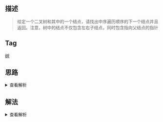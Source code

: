 ## 描述

> 给定一个二叉树和其中的一个结点，请找出中序遍历顺序的下一个结点并且返回。注意，树中的结点不仅包含左右子结点，同时包含指向父结点的指针

## Tag

[树](/_posts/sort#树)

## 思路

<details>
<summary>查看解析</summary>

关键点，节点有其父节点的指针，且要求输出其中序遍历的下一个节点

-   如果该点有右节点

    -   如果右节点没有左节点，则直接返回右节点
    -   如果右节点有左节点，则递归调用看起左节点是否有左节点，直至没有左节点，返回最后一个没有左节点的节点

-   如果该点没有右节点

    -   如果该点没有父节点，说明该点为根节点,且此时该点没有右节点，则没有下一个节点
    -   如果该点有父节点，则看该点是否为父节点的左节点
        -   若是，则直接返回父节点
        -   若不是，即该点为父节点的右节点，则将该点的父节点左右节点设为空，然后递归找该父节点的下一个点

</details>

## 解法

<details>
<summary>查看解析</summary>

```js
/*function TreeLinkNode(x){
    this.val = x;
    this.left = null;
    this.right = null;
    this.next = null;
}*/
function GetNext(node) {
	if (node.right) {
		if (!node.right.left) return node.right
		node = node.right.left
		while (node.left) {
			node = node.left
		}
		return node
	} else {
		if (!node.next) return null
		if (node === node.next.left) {
			return node.next
		} else {
			node.next.left = null
			node.next.right = null
			return GetNext(node.next)
		}
	}
	return null
}
```

</details>
